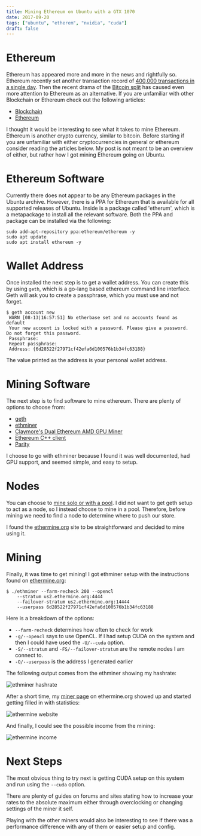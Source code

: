 ```yaml
---
title: Mining Ethereum on Ubuntu with a GTX 1070
date: 2017-09-20
tags: ["ubuntu", "etherem", "nvidia", "cuda"]
draft: false
---
```


# Ethereum

Ethereum has appeared more and more in the news and rightfully so. Ethereum recently set another transaction record of [400,000 transactions in a single day](https://venturebeat.com/2017/08/15/ethereum-sets-new-transaction-record-outperforms-bitcoin/). Then the recent drama of the [Bitcoin split](https://www.forbes.com/sites/haroldstark/2017/08/17/chaos-ensues-as-bitcoin-splits-into-two-separate-cryptocurrencies/#1d3d1b7464fc) has caused even more attention to Ethereum as an alternative. If you are unfamiliar with other Blockchain or Ethereum check out the following articles:

* [Blockchain](https://thenextweb.com/evergreen/2017/07/04/ultimate-3500-word-plain-english-guide-blockchain/)
* [Ethereum](https://thenextweb.com/contributors/2017/08/10/ultimate-2000-word-plain-english-guide-ethereum/?utm_source=copypaste&utm_medium=referral&utm_content=The%20ultimate,%202000-word,%20plain%20English%20guide%20to%20Ethereum&utm_campaign=share%2Bbutton)

I thought it would be interesting to see what it takes to mine Ethereum. Ethereum is another crypto currency, similar to bitcoin. Before starting if you are unfamiliar with either cryptocurrencies in general or ethereum consider reading the articles below. My post is not meant to be an overview of either, but rather how I got mining Ethereum going on Ubuntu.

# Ethereum Software

Currently there does not appear to be any Ethereum packages in the Ubuntu archive. However, there is a PPA for Ethereum that is available for all supported releases of Ubuntu. Inside is a package called 'etherum', which is a metapackage to install all the relevant software. Both the PPA and package can be installed via the following:

```shell
sudo add-apt-repository ppa:ethereum/ethereum -y
sudo apt update
sudo apt install ethereum -y
```

# Wallet Address

Once installed the next step is to get a wallet address. You can create this by using `geth`, which is a go-lang based ethereum command line interface. Geth will ask you to create a passphrase, which you must use and not forget.

```shell
$ geth account new
 WARN [08-13|16:57:51] No etherbase set and no accounts found as default
 Your new account is locked with a password. Please give a password. Do not forget this password.
 Passphrase:
 Repeat passphrase:
 Address: {6d28522f27971cf42efa6d100576b1b34fc63188}
```

The value printed as the address is your personal wallet address.

# Mining Software

The next step is to find software to mine ethereum. There are plenty of options to choose from:

* [geth](https://github.com/ethereum/go-ethereum)
* [ethminer](https://github.com/ethereum-mining/ethminer)
* [Claymore's Dual Ethereum AMD GPU Miner](https://github.com/nanopool/Claymore-Dual-Miner)
* [Ethereum C++ client](https://github.com/ethereum/cpp-ethereum)
* [Parity](https://github.com/paritytech/parity)

I choose to go with ethminer because I found it was well documented, had GPU support, and seemed simple, and easy to setup.

# Nodes

You can choose to [mine solo or with a pool](https://forum.ethereum.org/discussion/4559/solo-vs-pool). I did not want to get geth setup to act as a node, so I instead choose to mine in a pool. Therefore, before mining we need to find a node to determine where to push our store.

I found the [ethermine.org](https://ethermine.org/) site to be straightforward and decided to mine using it.

# Mining

Finally, it was time to get mining! I got ethminer setup with the instructions found on [ethermine.org](https://ethermine.org/):

```shell
$ ./ethminer --farm-recheck 200 --opencl
    --stratum us2.ethermine.org:4444
    --failover-stratum us2.ethermine.org:14444
    --userpass 6d28522f27971cf42efa6d100576b1b34fc63188
```

Here is a breakdown of the options:

* `--farm-recheck` determines how often to check for work
* `-g/--opencl` says to use OpenCL. If I had setup CUDA on the system and then I could have used the `-U/--cuda` option.
* `-S/--stratum` and `-FS/--failover-stratum` are the remote nodes I am connect to.
* `-O/--userpass` is the address I generated earlier

The following output comes from the ethminer showing my hashrate:

![ethminer hashrate](/img/etherium/hash_rate.png#center)

After a short time, my [miner page](https://ethermine.org/miners/6d28522f27971cf42efa6d100576b1b34fc63188) on ethermine.org showed up and started getting filled in with statistics:

![ethermine website](/img/etherium/website.png)

And finally, I could see the possible income from the mining:

![ethermine income](/img/etherium/income.png)

# Next Steps

The most obvious thing to try next is getting CUDA setup on this system and run using the `--cuda` option.

There are plenty of guides on forums and sites stating how to increase your rates to the absolute maximum either through overclocking or changing settings of the miner it self.

Playing with the other miners would also be interesting to see if there was a performance difference with any of them or easier setup and config.
